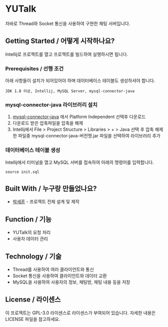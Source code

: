 # YUTalk

자바로 Thread와 Socket 통신을 사용하여 구현한 채팅 서버입니다.

## Getting Started / 어떻게 시작하나요?

Intellij로 프로젝트를 열고 프로젝트를 빌드하여 실행하시면 됩니다.

### Prerequisites / 선행 조건

아래 사항들이 설치가 되어있어야 하며 데이터베이스 테이블도 생성하셔야 합니다.

```
JDK 1.8 이상, Intellij, MySQL Server, mysql-connector-java
```

### mysql-connector-java 라이브러리 설치
1. [mysql-connector-java](https://dev.mysql.com/downloads/connector/j/) 에서 Platform Independent 선택후 다운로드
2. 다운로드 받은 압축파일을 압축을 해제
3. Intellij에서 File > Project Structure > Libraries > + > Java 선택 후 압축 해제한 파일중 mysql-connector-java-버전명.jar 파일을 선택하여 라이브러리 추가

### 데이터베이스 테이블 생성
Intellij에서 터미널을 열고 MySQL 서버를 접속하여 아래의 명령어를 입력합니다.
```
source init.sql
```

## Built With / 누구랑 만들었나요?

* [박세훈](https://github.com/psh3253) - 프로젝트 전체 설계 및 제작

## Function / 기능
+ YUTalk의 요청 처리
+ 사용자 데이터 관리

## Technology / 기술

+ Thread를 사용하여 여러 클라이언트와 통신
+ Socket 통신을 사용하여 클라이언트와 데이터 교환
+ MySQL을 사용하여 사용자의 정보, 채팅방, 채팅 내용 등을 저장

## License / 라이센스

이 프로젝트는 GPL-3.0 라이센스로 라이센스가 부여되어 있습니다. 자세한 내용은 LICENSE 파일을 참고하세요.